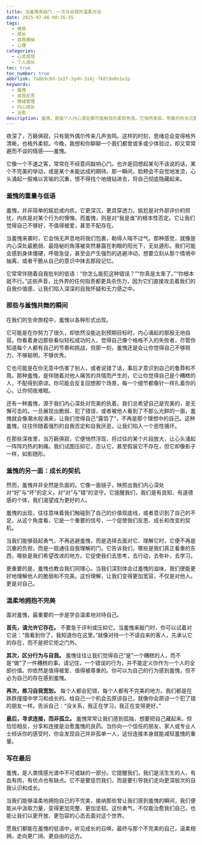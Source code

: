 ```yaml
---
title: 当羞愧来敲门：一次与自我的温柔对话
date: 2025-07-06 00:16:55
tags:
  - 情感
  - 成长
  - 自我接纳
  - 心理
categories:
  - 心灵感悟
  - 个人成长
toc: true
toc_number: true
abbrlink: 7a8b9c0d-1e2f-3g4h-5i6j-7k8l9m0n1o2p
keywords:
  - 羞愧
  - 自我反思
  - 情绪管理
  - 内心成长
  - 治愈
description: 羞愧，是每个人内心深处都可能触及的柔软角落。它悄然来临，带着灼热与沉重，让我们渴望隐藏。然而，当我们学会温柔地面对它，倾听它背后的低语，羞愧便不再是负担，而是通往自我理解与成长的契机。这篇文章将带你走进羞愧的内心世界，探索如何与这份复杂的情感共处，最终找到自我接纳与治愈的力量。
---
```


夜深了，万籁俱寂，只有窗外偶尔传来几声虫鸣。这样的时刻，思绪总会变得格外清晰，也格外柔软。今晚，我想和你聊聊一个我们都曾或多或少体验过，却又常常避而不谈的情感——羞愧。

它像一个不速之客，常常在不经意间敲响心门。也许是回想起某句不该说的话，某个不完美的举动，或是某个未能达成的期待。那一瞬间，脸颊会不自觉地发烫，心头涌起一股难以言喻的沉重，恨不得找个地缝钻进去，将自己彻底隐藏起来。

### 羞愧的重量与低语

羞愧，并非简单的尴尬或内疚。它更深沉，更具穿透力。尴尬是对外部评价的担忧，内疚是对某个行为的懊悔，而羞愧，则是对“我是谁”的根本性否定。它让我们觉得自己不够好，不值得被爱，甚至不配存在。

当羞愧来袭时，它会悄无声息地将我们包裹，勒得人喘不过气。那种感觉，就像是内心深处最脆弱、最隐秘的角落被突然暴露在刺眼的阳光下，无处遁形。我们可能会感到身体僵硬，呼吸急促，甚至会产生强烈的逃避冲动，想要立刻从那个情境中抽离，或者干脆从自己的意识中抹去那段记忆。

它常常伴随着自我批判的低语：“你怎么能犯这种错误？”“你真是太笨了。”“你根本就不行。”这些声音，比外界的任何指责都更具杀伤力，因为它们直接攻击着我们的自我价值感，让我们陷入深深的自我怀疑和无力感之中。

### 那些与羞愧共舞的瞬间

在我们的生命旅程中，羞愧以各种形式出现。

它可能是在你努力了很久，却依然没能达到预期目标时，内心涌起的那股无地自容。你看着身边那些看似轻松成功的人，觉得自己像个格格不入的失败者，尽管你知道每个人都有自己的节奏和挑战，但那一刻，羞愧还是会让你觉得自己不够努力，不够聪明，不够优秀。

它也可能是在你无意中伤害了别人，或者说错了话，事后才意识到自己的鲁莽和不周。那种羞愧，是伴随着对他人痛苦的共情而产生的，它让你觉得自己是个糟糕的人，不配得到原谅。你可能会反复回想那个场景，每一个细节都像针一样扎着你的心，让你彻夜难眠。

还有一种羞愧，源于我们内心深处对完美的执着。我们总希望自己是完美的，是无懈可击的。一旦展现出脆弱、犯了错误，或者被他人看到了不那么光鲜的一面，羞愧就会像潮水般涌来，让我们觉得自己“露馅了”，不再是那个理想中的自己。这种羞愧，往往伴随着强烈的自我否定和自我厌恶，让我们陷入一个恶性循环。

在那些深夜里，当万籁俱寂，它便悄然浮现，将过往的某个片段放大，让心头涌起一阵阵灼热的刺痛。我们试图压抑它，否认它，甚至假装它不存在，但它却像影子一样，如影随形。

### 羞愧的另一面：成长的契机

然而，羞愧并非全然是负面的。它像一面镜子，映照出我们内心深处对“好”与“坏”的定义，对“对”与“错”的坚守。它提醒我们，我们是有良知、有道德感的个体，我们渴望成为更好的人。

羞愧的出现，往往意味着我们触碰到了自己的价值观底线，或者意识到了自己的不足。从这个角度看，它是一个重要的信号，一个促使我们反思、成长和改变的契机。

当我们能够鼓起勇气，不再逃避羞愧，而是选择去面对它、理解它时，它便不再是沉重的负担，而是一扇通往自我理解的门。它告诉我们，哪些是我们真正看重的东西，哪些是我们希望改进的地方。它促使我们去思考，去行动，去弥补，去学习。

更重要的是，羞愧也教会我们同理心。当我们深刻体会过羞愧的滋味，我们便能更好地理解他人的脆弱和不完美。这份理解，让我们变得更加宽容，不仅是对他人，更是对自己。

### 温柔地拥抱不完美

面对羞愧，最重要的一步是学会温柔地对待自己。

**首先，请允许它存在。** 不要急于评判或压抑它。当羞愧来敲门时，你可以试着对它说：“我看到你了，我知道你在这里。”就像对待一个不请自来的客人，先承认它的存在，而不是把它拒之门外。

**其次，区分行为与自我。** 羞愧往往让我们觉得自己“是”一个糟糕的人，而不是“做”了一件糟糕的事。请记住，一个错误的行为，并不能定义你作为一个人的全部价值。你依然是值得被爱、值得被尊重的。你可以为自己的行为感到羞愧，但不必为自己的存在感到羞愧。

**再次，练习自我宽恕。** 每个人都会犯错，每个人都有不完美的地方。我们都是在跌跌撞撞中学习和成长的。给自己一个机会去原谅自己，就像你会原谅一个犯了错的朋友一样。告诉自己：“没关系，我正在学习，我正在变得更好。”

**最后，寻求连接，而非孤立。** 羞愧常常让我们感到孤独，想要把自己藏起来。但恰恰相反，分享和连接是治愈羞愧的良药。当你向一个信任的朋友、家人或专业人士倾诉你的感受时，你会发现自己并非孤单一人，这份连接本身就能减轻羞愧的重量。

### 写在最后

羞愧，是人类情感光谱中不可或缺的一部分。它提醒我们，我们是活生生的人，有血有肉，有优点也有缺点。它不是要惩罚我们，而是要引导我们走向更深层次的自我认识和成长。

当我们能够温柔地拥抱自己的不完美，接纳那些曾让我们感到羞愧的瞬间，我们便能从中汲取力量，变得更加完整、更加坚韧。这份勇气，不仅能治愈我们自己，也能让我们以更开放、更包容的心态去面对这个世界。

愿我们都能在羞愧的低语中，听见成长的召唤，最终与那个不完美的自己，温柔相拥，走向更广阔、更自由的远方。